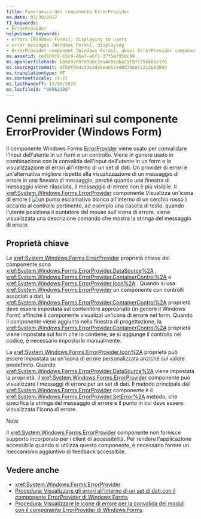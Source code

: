 ```yaml
---
title: Panoramica del componente ErrorProvider
ms.date: 03/30/2017
f1_keywords:
- ErrorProvider
helpviewer_keywords:
- errors [Windows Forms], displaying to users
- error messages [Windows Forms], displaying
- ErrorProvider component [Windows Forms], about ErrorProvider component
ms.assetid: ced189f2-b5c8-46a7-a6f1-37f5af95dc99
ms.openlocfilehash: b66e97d97d0d8c2ea4e9bdba29f8ff35e486e1f6
ms.sourcegitcommit: 9f6df084c53a3da0ea657ed0d708a72213683084
ms.translationtype: MT
ms.contentlocale: it-IT
ms.lasthandoff: 12/09/2020
ms.locfileid: "96962206"
---
```

# <a name="errorprovider-component-overview-windows-forms"></a>Cenni preliminari sul componente ErrorProvider (Windows Form)
Il componente Windows Forms [ErrorProvider](errorprovider-component-windows-forms.md) viene usato per convalidare l'input dell'utente in un form o un controllo. Viene in genere usato in combinazione con la convalida dell'input dell'utente in un form o la visualizzazione di errori all'interno di un set di dati. Un provider di errori è un'alternativa migliore rispetto alla visualizzazione di un messaggio di errore in una finestra di messaggio, perché quando una finestra di messaggio viene rilasciata, il messaggio di errore non è più visibile. Il <xref:System.Windows.Forms.ErrorProvider> componente Visualizza un'icona di errore ( ![ un punto esclamativo bianco all'interno di un cerchio rosso ](./media/errorprovider-component-overview-windows-forms/vb-error-provider-icon.gif) ) accanto al controllo pertinente, ad esempio una casella di testo. quando l'utente posiziona il puntatore del mouse sull'icona di errore, viene visualizzata una descrizione comando che mostra la stringa del messaggio di errore.  
  
## <a name="key-properties"></a>Proprietà chiave  
 Le <xref:System.Windows.Forms.ErrorProvider> proprietà chiave del componente sono <xref:System.Windows.Forms.ErrorProvider.DataSource%2A> , <xref:System.Windows.Forms.ErrorProvider.ContainerControl%2A> e <xref:System.Windows.Forms.ErrorProvider.Icon%2A> . Quando si usa <xref:System.Windows.Forms.ErrorProvider> un componente con controlli associati a dati, la <xref:System.Windows.Forms.ErrorProvider.ContainerControl%2A> proprietà deve essere impostata sul contenitore appropriato (in genere il Windows Form) affinché il componente visualizzi un'icona di errore nel form. Quando il componente viene aggiunto nella finestra di progettazione, la <xref:System.Windows.Forms.ErrorProvider.ContainerControl%2A> proprietà viene impostata sul form che lo contiene; se si aggiunge il controllo nel codice, è necessario impostarlo manualmente.  
  
 La <xref:System.Windows.Forms.ErrorProvider.Icon%2A> proprietà può essere impostata su un'icona di errore personalizzata anziché sul valore predefinito. Quando <xref:System.Windows.Forms.ErrorProvider.DataSource%2A> viene impostata la proprietà, il <xref:System.Windows.Forms.ErrorProvider> componente può visualizzare i messaggi di errore per un set di dati. Il metodo principale del <xref:System.Windows.Forms.ErrorProvider> componente è il <xref:System.Windows.Forms.ErrorProvider.SetError%2A> metodo, che specifica la stringa del messaggio di errore e il punto in cui deve essere visualizzata l'icona di errore.  
  
> [!NOTE]
> Il <xref:System.Windows.Forms.ErrorProvider> componente non fornisce supporto incorporato per i client di accessibilità. Per rendere l'applicazione accessibile quando si utilizza questo componente, è necessario fornire un meccanismo aggiuntivo di feedback accessibile.  
  
## <a name="see-also"></a>Vedere anche

- <xref:System.Windows.Forms.ErrorProvider>
- [Procedura: Visualizzare gli errori all'interno di un set di dati con il componente ErrorProvider di Windows Forms](view-errors-within-a-dataset-with-wf-errorprovider-component.md)
- [Procedura: Visualizzare le icone di errore per la convalida dei moduli con il componente ErrorProvider di Windows Forms](display-error-icons-for-form-validation-with-wf-errorprovider.md)
